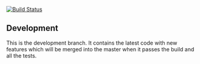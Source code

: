 [![Build Status](https://magnum.travis-ci.com/Yohanna/PyCrypt.svg?token=fHp3LSzd1PvdmzoJRCGJ&branch=dev)](https://magnum.travis-ci.com/Yohanna/PyCrypt)


## Development

This is the development branch. It contains the latest code with new features which will be merged into the master when it passes the build and all the tests.



